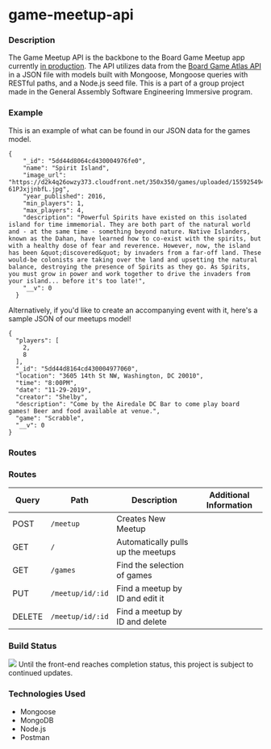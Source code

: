 # game-meetup-api

### Description
The Game Meetup API is the backbone to the Board Game Meetup app currently [in production](https://github.com/torykling/game-meetup). The API utilizes data from the [Board Game Atlas API](https://www.boardgameatlas.com/api/docs) in a JSON file with models built with Mongoose, Mongoose queries with RESTful paths, and a Node.js seed file. This is a part of a group project made in the General Assembly Software Engineering Immersive program. 

### Example
This is an example of what can be found in our JSON data for the games model.
```
{
    "_id": "5dd44d8064cd430004976fe0",
    "name": "Spirit Island",
    "image_url": "https://d2k4q26owzy373.cloudfront.net/350x350/games/uploaded/1559254941010-61PJxjjnbfL.jpg",
    "year_published": 2016,
    "min_players": 1,
    "max_players": 4,
    "description": "Powerful Spirits have existed on this isolated island for time immemorial. They are both part of the natural world and - at the same time - something beyond nature. Native Islanders, known as the Dahan, have learned how to co-exist with the spirits, but with a healthy dose of fear and reverence. However, now, the island has been &quot;discovered&quot; by invaders from a far-off land. These would-be colonists are taking over the land and upsetting the natural balance, destroying the presence of Spirits as they go. As Spirits, you must grow in power and work together to drive the invaders from your island... before it's too late!",
    "__v": 0
  }
  ```
  Alternatively, if you'd like to create an accompanying event with it, here's a sample JSON of our meetups model! 
  ```
  {
    "players": [
      2,
      8
    ],
    "_id": "5dd44d8164cd430004977060",
    "location": "3605 14th St NW, Washington, DC 20010",
    "time": "8:00PM",
    "date": "11-29-2019",
    "creator": "Shelby",
    "description": "Come by the Airedale DC Bar to come play board games! Beer and food available at venue.",
    "game": "Scrabble",
    "__v": 0
  }
  ```
  ### Routes
  
### Routes
Query | Path | Description | Additional Information |
------------ | ------------- | ------------- | ------------- |
POST | `/meetup` | Creates New Meetup |    |
GET | `/` | Automatically pulls up the meetups |    |
GET | `/games` | Find the selection of games |    |
PUT | `/meetup/id/:id` | Find a meetup by ID and edit it |    |
DELETE | `/meetup/id/:id` | Find a meetup by ID and delete |      |

### Build Status
![](https://img.shields.io/badge/BUILD-IN%20PROGRESS-informational)
Until the front-end reaches completion status, this project is subject to continued updates.

### Technologies Used
* Mongoose
* MongoDB
* Node.js
* Postman

